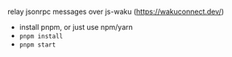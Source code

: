 relay jsonrpc messages over js-waku (https://wakuconnect.dev/)

- install pnpm, or just use npm/yarn
- `pnpm install`
- `pnpm start`
